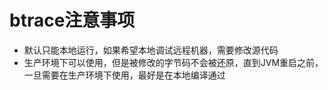 



# btrace注意事项
- 默认只能本地运行，如果希望本地调试远程机器，需要修改源代码
- 生产环境下可以使用，但是被修改的字节码不会被还原，直到JVM重启之前，一旦需要在生产环境下使用，最好是在本地编译通过